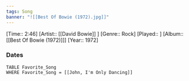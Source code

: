 ```yaml
---
tags: Song  
banner: "![[Best Of Bowie (1972).jpg]]"
---
```

[Time:: 2:46]
[Artist:: [[David Bowie]] ]
[Genre:: Rock]
[Played:: ]
[Album:: [[Best Of Bowie (1972)]]]
[Year:: 1972]
### Dates
````dataview
TABLE Favorite_Song
WHERE Favorite_Song = [[John, I'm Only Dancing]]
````